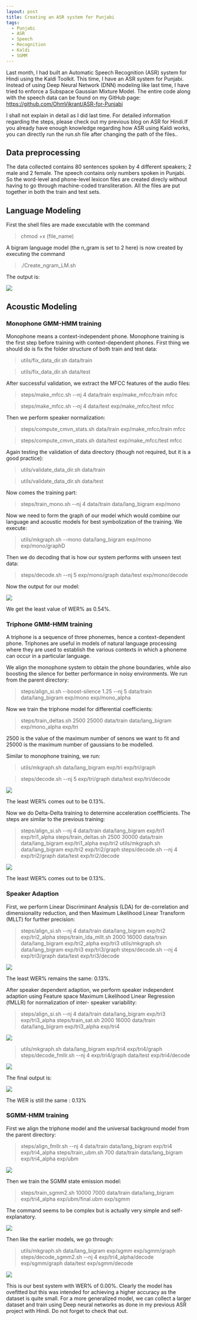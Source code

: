 ```yaml
---
layout: post
title: Creating an ASR system for Punjabi
tags:
  - Punjabi
  - ASR
  - Speech
  - Recognition
  - Kaldi
  - SGMM
---
```


Last month, I had built an Automatic Speech Recognition (ASR) system for Hindi using the Kaldi Toolkit. This time, I have an ASR system for Punjabi. Instead of using Deep Neural Network (DNN) modeling like last time, I have tried to enforce a Subspace Gaussian Mixture Model. The entire code along with the speech data can be found on my GitHub page: https://github.com/OhmVikrant/ASR-for-Punjabi 

I shall not explain in detail as I did last time. For detailed information regarding the steps, please check out my previous blog on ASR for Hindi.If you already have enough knowledge regarding how ASR using Kaldi works, you can directly run the run.sh file after changing the path of the files..

## Data preprocessing

The data collected contains 80 sentences spoken by 4 different speakers; 2 male and 2 female. The speech contains only numbers spoken in Punjabi. So the word-level and phone-level lexicon files are created direcly without having to go through machine-coded transliteration. All the files are put together in both the train and test sets.

## Language Modeling

First the shell files are made executable with the command

>chmod +x (file_name)

A bigram language model (the n_gram is set to 2 here) is now created by executing the command

>./Create_ngram_LM.sh

The output is: 

![](../pics/1.png)

## Acoustic Modeling

### Monophone GMM-HMM training

Monophone means a context-independent phone. Monophone training is the first step before training with context-dependent phones.
First thing we should do is fix the folder structure of both train and test data:

> utils/fix_data_dir.sh data/train

> utils/fix_data_dir.sh data/test

After successful validation, we extract the MFCC features of the audio files:

> steps/make_mfcc.sh --nj 4 data/train exp/make_mfcc/train mfcc

> steps/make_mfcc.sh --nj 4 data/test exp/make_mfcc/test mfcc

Then we perform speaker normalization:

> steps/compute_cmvn_stats.sh data/train exp/make_mfcc/train mfcc

> steps/compute_cmvn_stats.sh data/test exp/make_mfcc/test mfcc

Again testing the validation of data directory (though not required, but it is a good practice):

> utils/validate_data_dir.sh data/train

> utils/validate_data_dir.sh data/test

Now comes the training part:

> steps/train_mono.sh --nj 4 data/train data/lang_bigram exp/mono

Now we need to form the graph of our model which would combine our language and acoustic models for best symbolization of the training. We execute:

> utils/mkgraph.sh --mono data/lang_bigram exp/mono exp/mono/graphD

Then we do decoding that is how our system performs with unseen test data:

> steps/decode.sh --nj 5 exp/mono/graph data/test exp/mono/decode

Now the output for our model:

![](../pics/2.png)

We get the least value of WER% as 0.54%.

### Triphone GMM-HMM training

A triphone is a sequence of three phonemes, hence a context-dependent phone. Triphones are useful in models of natural language processing where they are used to establish the various contexts in which a phoneme can occur in a particular language.

We align the monophone system to obtain the phone boundaries, while also boosting the silence for better performance in noisy environments. We run from the parent directory:

> steps/align_si.sh --boost-silence 1.25 --nj 5 data/train data/lang_bigram exp/mono exp/mono_alpha

Now we train the triphone model for differential coefficients:

> steps/train_deltas.sh 2500 25000 data/train data/lang_bigram exp/mono_alpha exp/tri

2500 is the value of the maximum number of senons we want to fit and 25000 is the maximum number of gaussians to be modelled.

Similar to monophone training, we run:

> utils/mkgraph.sh data/lang_bigram exp/tri exp/tri/graph

> steps/decode.sh --nj 5 exp/tri/graph data/test exp/tri/decode

![](../pics/3.png)

The least WER% comes out to be 0.13%.

Now we do Delta-Delta training to determine acceleration coeffficients. The steps are similar to the previous training:

> steps/align_si.sh --nj 4 data/train data/lang_bigram exp/tri1 exp/tri1_alpha
> steps/train_deltas.sh 2500 30000 data/train data/lang_bigram exp/tri1_alpha exp/tri2
> utils/mkgraph.sh data/lang_bigram exp/tri2 exp/tri2/graph
> steps/decode.sh --nj 4 exp/tri2/graph data/test exp/tri2/decode

![](../pics/4.png)

The least WER% comes out to be 0.13%.

### Speaker Adaption

First, we perform Linear Discriminant Analysis (LDA) for de-correlation and dimensionality reduction, and then
Maximum Likelihood Linear Transform (MLLT) for further precision:

> steps/align_si.sh --nj 4 data/train data/lang_bigram exp/tri2 exp/tri2_alpha
> steps/train_lda_mllt.sh 2000 16000 data/train data/lang_bigram exp/tri2_alpha exp/tri3
> utils/mkgraph.sh data/lang_bigram exp/tri3 exp/tri3/graph
> steps/decode.sh --nj 4 exp/tri3/graph data/test exp/tri3/decode

![](../pics/5.png)

The least WER% remains the same: 0.13%.

After speaker dependent adaption, we perform speaker independent adaption using Feature space Maximum Likelihood Linear Regression (fMLLR) for normalization of inter-
speaker variability:

> steps/align_si.sh --nj 4 data/train data/lang_bigram exp/tri3 exp/tri3_alpha
> steps/train_sat.sh 2000 16000 data/train data/lang_bigram exp/tri3_alpha exp/tri4

![](../pics/6.png)

> utils/mkgraph.sh data/lang_bigram exp/tri4 exp/tri4/graph
> steps/decode_fmllr.sh --nj 4 exp/tri4/graph data/test exp/tri4/decode

![](../pics/7.png)

The final output is:

![](../pics/8.png)

The WER is still the same : 0.13%


### SGMM-HMM training  

First we align the triphone model and the universal background model from the parent directory:

> steps/align_fmllr.sh --nj 4 data/train data/lang_bigram exp/tri4 exp/tri4_alpha
> steps/train_ubm.sh 700 data/train data/lang_bigram exp/tri4_alpha exp/ubm

![](../pics/9.png)


Then we train the SGMM state emission model:

> steps/train_sgmm2.sh 10000 7000 data/train data/lang_bigram exp/tri4_alpha exp/ubm/final.ubm exp/sgmm

The command seems to be complex but is actually very simple and self-explanatory.

![](../pics/10.png)

Then like the earlier models, we go through:

> utils/mkgraph.sh data/lang_bigram exp/sgmm exp/sgmm/graph
> steps/decode_sgmm2.sh --nj 4 exp/tri4_alpha/decode exp/sgmm/graph data/test exp/sgmm/decode

![](../pics/11.png)

This is our best system with WER% of 0.00%. Clearly the model has ovefitted but this was intended for achieving a higher accuracy as the dataset is quite small. For a more generalized model, we can collect a larger dataset and train using Deep neural networks as done in my previous ASR project with Hindi. Do not forget to check that out.
